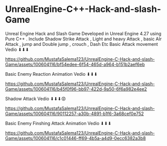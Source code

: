 # UnrealEngine-C++-Hack-and-slash-Game
Unreal Engine Hack and Slash Game Developed in Unreal Engine 4.27 using Pure C++ . Include Shadow Strike Attack , Light and heavy Attack , basic AIr Attack , jump and Double jump , crouch , Dash Etc
Basic Attack movement Vedio ⬇⬇⬇

https://github.com/MustafaSalema123/UnrealEngine-C-Hack-and-slash-Game/assets/100604116/bf54edee-6f54-465d-a964-b151b2aef6eb


Basic Enemy Reaction Animation  Vedio ⬇⬇⬇

https://github.com/MustafaSalema123/UnrealEngine-C-Hack-and-slash-Game/assets/100604116/b45f0f96-bb97-422d-9a50-6f6a982e4ee2


Shadow Attack Vedio ⬇⬇⬇😡

https://github.com/MustafaSalema123/UnrealEngine-C-Hack-and-slash-Game/assets/100604116/90112257-a30b-4891-b1f6-3a68cef0e752



Basic Enemy Finshing Attack Animation  Vedio ⬇⬇⬇

https://github.com/MustafaSalema123/UnrealEngine-C-Hack-and-slash-Game/assets/100604116/c1c01446-ff69-4b5a-a4d9-0ecc6382a3b8

